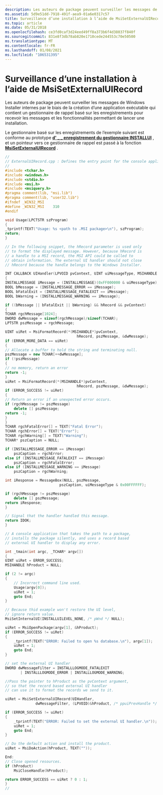 ```yaml
---
description: Les auteurs de package peuvent surveiller les messages de Windows Installer internes par le biais de la création d’une application exécutable qui contient un gestionnaire de rappel basé sur les enregistrements pour recevoir les messages et les fonctionnalités permettant de lancer une installation.
ms.assetid: 5d9e51dd-7918-491f-aea9-01a6e0317c57
title: Surveillance d’une installation à l’aide de MsiSetExternalUIRecord
ms.topic: article
ms.date: 05/31/2018
ms.openlocfilehash: ce3fd0caf3d24eed49ff8a373b6f4d38037f840f
ms.sourcegitcommit: 831e8f3db78ab820e1710cede244553c70e50500
ms.translationtype: MT
ms.contentlocale: fr-FR
ms.lasthandoff: 01/08/2021
ms.locfileid: "106531395"
---
```

# <a name="monitoring-an-installation-using-msisetexternaluirecord"></a>Surveillance d’une installation à l’aide de MsiSetExternalUIRecord

Les auteurs de package peuvent surveiller les messages de Windows Installer internes par le biais de la création d’une application exécutable qui contient un gestionnaire de rappel basé sur les enregistrements pour recevoir les messages et les fonctionnalités permettant de lancer une installation.

Le gestionnaire basé sur les enregistrements de l’exemple suivant est conforme au prototype [**d' \_ \_ enregistrement du gestionnaire INSTALLUI**](/windows/win32/api/msi/nc-msi-installui_handler_record) , et un pointeur vers ce gestionnaire de rappel est passé à la fonction [**MsiSetExternalUIRecord**](/windows/desktop/api/Msi/nf-msi-msisetexternaluirecord) .


```C++
//
// ExternalUIRecord.cpp : Defines the entry point for the console application.
//
#include <tchar.h>
#include <windows.h>
#include <stdio.h>
#include <msi.h>
#include <msiquery.h>
#pragma comment(lib, "msi.lib")
#pragma comment(lib, "user32.lib")
#ifndef _WIN32_MSI
#define _WIN32_MSI    310
#endif 

void Usage(LPCTSTR szProgram)
{
_tprintf(TEXT("Usage: %s <path to .MSI package>\n"), szProgram);
return;
}

// In the following snippet, the hRecord parameter is used only
// to format the displayed message. However, because hRecord is 
// a handle to a MSI record, the MSI API could be called to
// obtain information. The external UI handler should not close
// hRecord because the handle belongs to the Windows Installer.

INT CALLBACK UIHandler(LPVOID pvContext, UINT uiMessageType, MSIHANDLE hRecord)
{
INSTALLMESSAGE iMessage = (INSTALLMESSAGE)(0xFF000000 & uiMessageType);
BOOL bMessage = (INSTALLMESSAGE_ERROR == iMessage);
BOOL bFatalExit = (INSTALLMESSAGE_FATALEXIT == iMessage);
BOOL bWarning = (INSTALLMESSAGE_WARNING == iMessage);

if ((bMessage || bFatalExit || bWarning) && hRecord && pvContext)
{
TCHAR rgchMessage[1024];
DWORD dwMessage = sizeof(rgchMessage)/sizeof(TCHAR);
LPTSTR pszMessage = rgchMessage;

UINT uiRet = MsiFormatRecord(*(MSIHANDLE*)pvContext, 
                                 hRecord, pszMessage, &dwMessage);
if (ERROR_MORE_DATA == uiRet)
{
// Allocate a buffer to hold the string and terminating null.
pszMessage = new TCHAR[++dwMessage];
if (!pszMessage)
{
// no memory, return an error
return -1;
}
uiRet = MsiFormatRecord(*(MSIHANDLE*)pvContext, 
                                 hRecord, pszMessage, &dwMessage);
if (ERROR_SUCCESS != uiRet)
{
// Return an error if an unexpected error occurs.
if (rgchMessage != pszMessage)
    delete [] pszMessage;
return -1;
}
}
TCHAR rgchFatalError[] = TEXT("Fatal Error");
TCHAR rgchError[] = TEXT("Error");
TCHAR rgchWarning[] = TEXT("Warning");
TCHAR* pszCaption = NULL;

if (INSTALLMESSAGE_ERROR == iMessage)
    pszCaption = rgchError;
else if (INSTALLMESSAGE_FATALEXIT == iMessage)
    pszCaption = rgchFatalError;
else if (INSTALLMESSAGE_WARNING == iMessage)
    pszCaption = rgchWarning;

int iResponse = MessageBox(NULL, pszMessage, 
                         pszCaption, uiMessageType & 0x00FFFFFF);

if (rgchMessage != pszMessage)
    delete [] pszMessage;
return iResponse;
}

// Signal that the handler handled this message.
return IDOK;
}

// A console application that takes the path to a package,
// installs the package silently, and uses a record based 
// external UI handler to display any error.

int _tmain(int argc, _TCHAR* argv[])
{
UINT uiRet = ERROR_SUCCESS;
MSIHANDLE hProduct = NULL;

if (2 != argc)
{
    // Incorrect command line used.
    Usage(argv[0]);
    uiRet = 1;
    goto End;
}

// Because thid example won't restore the UI level,
// ignore return value.
MsiSetInternalUI(INSTALLUILEVEL_NONE, /* pWnd */ NULL);

uiRet = MsiOpenPackage(argv[1], &hProduct);
if (ERROR_SUCCESS != uiRet)
{
    _tprintf(TEXT("ERROR: Failed to open %s database.\n"), argv[1]);
    uiRet = 1;
    goto End;
}

// set the external UI handler
DWORD dwMessageFilter = INSTALLLOGMODE_FATALEXIT
       | INSTALLLOGMODE_ERROR | INSTALLLOGMODE_WARNING;

//Pass the pointer to hProduct as the pvContext argument, 
// so that the record based external UI handler
// can use it to format the records we send to it.

uiRet = MsiSetExternalUIRecord(UIHandler, 
              dwMessageFilter, (LPVOID)&hProduct, /* ppuiPrevHandle */ NULL);

if (ERROR_SUCCESS != uiRet)
{
    _tprintf(TEXT("ERROR: Failed to set the external UI handler.\n"));
    uiRet = 1;
    goto End;
}

// Do the default action and install the product.
uiRet = MsiDoAction(hProduct, TEXT(""));

End:
// Close opened resources.
if (hProduct)
    MsiCloseHandle(hProduct);

return ERROR_SUCCESS == uiRet ? 0 : 1;
}
//
```



 

 
